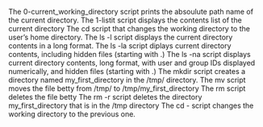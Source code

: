 The 0-current_working_directory script prints the absoulute path name of the current directory.
The 1-listit script displays the contents list of the current directory
The cd script that changes the working directory to the user’s home directory.
The ls -l script displays the current directory contents in a long format.
The ls -la script diplays current directory contents, including hidden files (starting with .)
The ls -na script displays current directory contents, long format, with user and group IDs displayed numerically, and hidden files (starting with .)
The mkdir script creates a directory named my_first_directory in the /tmp/ directory.
The mv script moves the file betty from /tmp/ to /tmp/my_first_directory
The rm script deletes the file betty
The rm -r script deletes the directory my_first_directory that is in the /tmp directory
The cd - script changes the working directory to the previous one.
